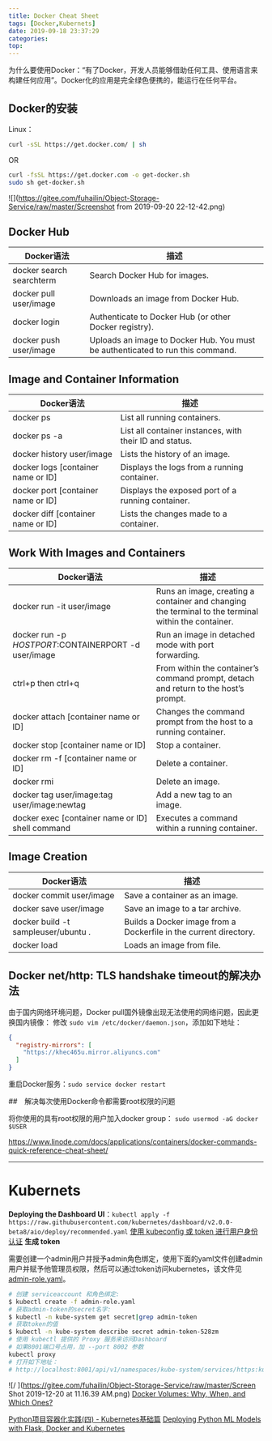 ```yaml
---
title: Docker Cheat Sheet
tags: [Docker,Kubernets]
date: 2019-09-18 23:37:29
categories:
top:
---
```


为什么要使用Docker：“有了Docker，开发人员能够借助任何工具、使用语言来构建任何应用”。Docker化的应用是完全绿色便携的，能运行在任何平台。

<!-- more -->

## Docker的安装

Linux：
```bash
curl -sSL https://get.docker.com/ | sh

```

OR

```bash
curl -fsSL https://get.docker.com -o get-docker.sh
sudo sh get-docker.sh
```

![](https://gitee.com/fuhailin/Object-Storage-Service/raw/master/Screenshot from 2019-09-20 22-12-42.png)

## Docker Hub

| Docker语法                | 描述                                                         |
| ------------------------- | ------------------------------------------------------------ |
| docker search  searchterm | Search Docker Hub for images.                                |
| docker pull user/image    | Downloads an image from Docker Hub.                          |
| docker login              | Authenticate to Docker Hub (or other Docker registry).       |
| docker push user/image    | Uploads an image to Docker Hub. You must be authenticated to run this command. |



## Image and Container Information

| Docker语法                         | 描述                                                    |
| ---------------------------------- | ------------------------------------------------------- |
| docker ps                          | List all running containers.                            |
| docker ps -a                       | List all container instances, with their ID and status. |
| docker history user/image          | Lists the history of an image.                          |
| docker logs [container name or ID] | Displays the logs from a running container.             |
| docker port [container name or ID] | Displays the exposed port of a running container.       |
| docker diff [container name or ID] | Lists the changes made to a container.                  |

## Work With Images and Containers

| Docker语法                                           | 描述                                                         |
| ---------------------------------------------------- | ------------------------------------------------------------ |
| docker run -it user/image                            | Runs an image, creating a container and changing the terminal to the terminal within the container. |
| docker run -p $HOSTPORT:$CONTAINERPORT -d user/image | Run an image in detached mode with port forwarding.          |
| ctrl+p then ctrl+q                                   | From within the container’s command prompt, detach and return to the host’s prompt. |
| docker attach [container name or ID]                 | Changes the command prompt from the host to a running container. |
| docker stop [container name or ID]                   | Stop a container.                                            |
| docker rm -f [container name or ID]                  | Delete a container.                                          |
| docker rmi                                           | Delete an image.                                             |
| docker tag user/image:tag user/image:newtag          | Add a new tag to an image.                                   |
| docker exec [container name or ID] shell command     | Executes a command within a running container.               |

## Image Creation

| Docker语法                          | 描述                                                         |
| ----------------------------------- | ------------------------------------------------------------ |
| docker commit user/image            | Save a container as an image.                                |
| docker save user/image              | Save an image to a tar archive.                              |
| docker build -t sampleuser/ubuntu . | Builds a Docker image from a Dockerfile in the current directory. |
| docker load                         | Loads an image from file.                                    |

## Docker net/http: TLS handshake timeout的解决办法

由于国内网络环境问题，Docker pull国外镜像出现无法使用的网络问题，因此更换国内镜像：
修改 `sudo vim /etc/docker/daemon.json`，添加如下地址：

```json
{
  "registry-mirrors": [
    "https://khec465u.mirror.aliyuncs.com"
  ]
}
```
重启Docker服务：`sudo service docker restart`

##　解决每次使用Docker命令都需要root权限的问题

将你使用的具有root权限的用户加入docker group： ``sudo usermod -aG docker $USER``


https://www.linode.com/docs/applications/containers/docker-commands-quick-reference-cheat-sheet/

*******

# Kubernets
**Deploying the Dashboard UI**：`kubectl apply -f https://raw.githubusercontent.com/kubernetes/dashboard/v2.0.0-beta8/aio/deploy/recommended.yaml`
[使用 kubeconfig 或 token 进行用户身份认证](https://jimmysong.io/kubernetes-handbook/guide/auth-with-kubeconfig-or-token.html)
**生成 token**

需要创建一个admin用户并授予admin角色绑定，使用下面的yaml文件创建admin用户并赋予他管理员权限，然后可以通过token访问kubernetes，该文件见[admin-role.yaml](https://github.com/rootsongjc/kubernetes-handbook/tree/master/manifests/dashboard-1.7.1/admin-role.yaml)。

```bash
# 创建 serviceaccount 和角色绑定:
$ kubectl create -f admin-role.yaml
# 获取admin-token的secret名字:
$ kubectl -n kube-system get secret|grep admin-token
# 获取token的值
$ kubectl -n kube-system describe secret admin-token-528zm
# 使用 kubectl 提供的 Proxy 服务来访问Dashboard
# 如果8001端口号占用，加 --port 8002 参数
kubectl proxy
# 打开如下地址：
# http://localhost:8001/api/v1/namespaces/kube-system/services/https:kubernetes-dashboard:/proxy/
```

![/ ](https://gitee.com/fuhailin/Object-Storage-Service/raw/master/Screen Shot 2019-12-20 at 11.16.39 AM.png)
[Docker Volumes: Why, When, and Which Ones?](https://spin.atomicobject.com/2019/07/11/docker-volumes-explained/)

[Python项目容器化实践(四) - Kubernetes基础篇](https://www.dongwm.com/post/use-kubernetes-1/)
[Deploying Python ML Models with Flask, Docker and Kubernetes](https://alexioannides.com/2019/01/10/deploying-python-ml-models-with-flask-docker-and-kubernetes/)
